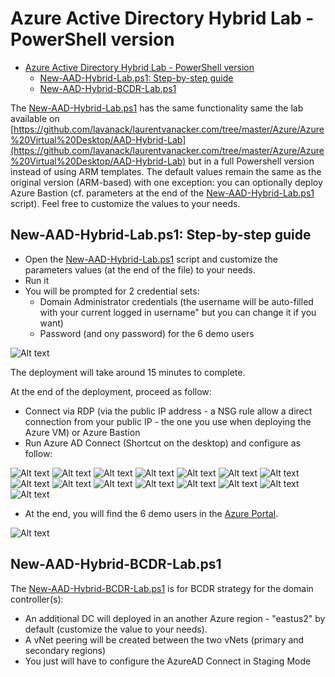 # Azure Active Directory Hybrid Lab - PowerShell version

- [Azure Active Directory Hybrid Lab - PowerShell version](#azure-active-directory-hybrid-lab---powershell-version)
  - [New-AAD-Hybrid-Lab.ps1: Step-by-step guide](#new-aad-hybrid-labps1-step-by-step-guide)
  - [New-AAD-Hybrid-BCDR-Lab.ps1](#new-aad-hybrid-bcdr-labps1)

The [New-AAD-Hybrid-Lab.ps1](https://github.com/lavanack/laurentvanacker.com/blob/master/Azure/Azure%20Virtual%20Desktop/AAD-Hybrid-Lab%20-%20PowerShell/New-AAD-Hybrid-Lab.ps1) has the same functionality same the lab available on [https://github.com/lavanack/laurentvanacker.com/tree/master/Azure/Azure%20Virtual%20Desktop/AAD-Hybrid-Lab](https://github.com/lavanack/laurentvanacker.com/tree/master/Azure/Azure%20Virtual%20Desktop/AAD-Hybrid-Lab) but in a full Powershell version  instead of using ARM templates.
The default values remain the same as the original version (ARM-based) with one exception: you can optionally deploy Azure Bastion (cf. parameters at the end of the [New-AAD-Hybrid-Lab.ps1](https://github.com/lavanack/laurentvanacker.com/blob/master/Azure/Azure%20Virtual%20Desktop/AAD-Hybrid-Lab%20-%20PowerShell/New-AAD-Hybrid-Lab.ps1) script). Feel free to customize the values to your needs.

## New-AAD-Hybrid-Lab.ps1: Step-by-step guide

- Open the [New-AAD-Hybrid-Lab.ps1](https://github.com/lavanack/laurentvanacker.com/blob/master/Azure/Azure%20Virtual%20Desktop/AAD-Hybrid-Lab%20-%20PowerShell/New-AAD-Hybrid-Lab.ps1) script and customize the parameters values (at the end of the file) to your needs.
- Run it
- You will be prompted for 2 credential sets:
  - Domain Administrator credentials (the username will be auto-filled with your current logged in username" but you can change it if you want)
  - Password (and ony password) for the 6 demo users

![Alt text](docs/dsa.jpg)

The deployment will take around 15 minutes to complete.

At the end of the deployment, proceed as follow:

- Connect via RDP (via the public IP address - a NSG rule allow a direct connection from your public IP - the one you use when deploying the Azure VM) or Azure Bastion
- Run Azure AD Connect (Shortcut on the desktop) and configure as follow:

![Alt text](docs/AzureADConnect_01.jpg)
![Alt text](docs/AzureADConnect_02.jpg)
![Alt text](docs/AzureADConnect_03.jpg)
![Alt text](docs/AzureADConnect_04.jpg)
![Alt text](docs/AzureADConnect_05.jpg)
![Alt text](docs/AzureADConnect_06.jpg)
![Alt text](docs/AzureADConnect_07.jpg)
![Alt text](docs/AzureADConnect_08.jpg)
![Alt text](docs/AzureADConnect_09.jpg)
![Alt text](docs/AzureADConnect_10.jpg)
![Alt text](docs/AzureADConnect_11.jpg)
![Alt text](docs/AzureADConnect_12.jpg)
![Alt text](docs/AzureADConnect_13.jpg)
![Alt text](docs/AzureADConnect_14.jpg)
![Alt text](docs/AzureADConnect_15.jpg)
- At the end, you will find the 6 demo users in the [Azure Portal](https://portal.azure.com/#view/Microsoft_AAD_UsersAndTenants/UserManagementMenuBlade/~/AllUsers). 

![Alt text](docs/AzureADUsers.jpg)
## New-AAD-Hybrid-BCDR-Lab.ps1

The [New-AAD-Hybrid-BCDR-Lab.ps1](https://github.com/lavanack/laurentvanacker.com/blob/master/Azure/Azure%20Virtual%20Desktop/AAD-Hybrid-Lab%20-%20PowerShell/New-AAD-Hybrid-BCDR-Lab.ps1) is for BCDR strategy for the domain controller(s):

- An additional DC will deployed in an another Azure region - "eastus2" by default (customize the value to your needs).
- A vNet peering will be created between the two vNets (primary and secondary regions)
- You just will have to configure the AzureAD Connect in Staging Mode
